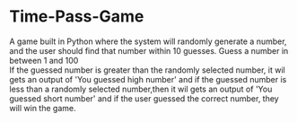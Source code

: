 # Time-Pass-Game
A game built in Python where the system will randomly generate a number, and the user should find that number within 10 guesses.
Guess a number in between 1 and 100  
If the guessed number is greater than the randomly selected number, it wil gets an output of 'You guessed high number' and
if the guessed number is less than a randomly selected number,then it wil gets an output of 'You guessed short number' and
if the user  guessed the correct number, they will win the game.

